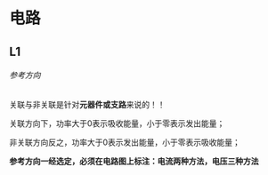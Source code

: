 # 电路

## L1

###### 参考方向

关联与非关联是针对**元器件或支路**来说的！！

关联方向下，功率大于0表示吸收能量，小于零表示发出能量；

非关联方向反之，功率大于0表示发出能量，小于零表示吸收能量；

**参考方向一经选定，必须在电路图上标注：电流两种方法，电压三种方法**